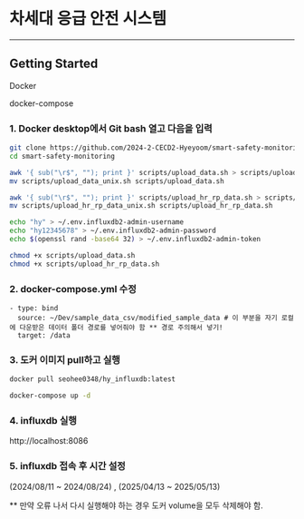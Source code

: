 # 차세대 응급 안전 시스템

---

## Getting Started

Docker

docker-compose

### 1. Docker desktop에서 Git bash 열고 다음을 입력
```bash
git clone https://github.com/2024-2-CECD2-Hyeyoom/smart-safety-monitoring.git
cd smart-safety-monitoring

awk '{ sub("\r$", ""); print }' scripts/upload_data.sh > scripts/upload_data_unix.sh
mv scripts/upload_data_unix.sh scripts/upload_data.sh

awk '{ sub("\r$", ""); print }' scripts/upload_hr_rp_data.sh > scripts/upload_hr_rp_data_unix.sh
mv scripts/upload_hr_rp_data_unix.sh scripts/upload_hr_rp_data.sh

echo "hy" > ~/.env.influxdb2-admin-username  
echo "hy12345678" > ~/.env.influxdb2-admin-password
echo $(openssl rand -base64 32) > ~/.env.influxdb2-admin-token

chmod +x scripts/upload_data.sh
chmod +x scripts/upload_hr_rp_data.sh
```

### 2. docker-compose.yml 수정
```
- type: bind
  source: ~/Dev/sample_data_csv/modified_sample_data # 이 부분을 자기 로컬에 다운받은 데이터 폴더 경로를 넣어줘야 함 ** 경로 주의해서 넣기!
  target: /data  

```

### 3. 도커 이미지 pull하고 실행
```bash
docker pull seohee0348/hy_influxdb:latest

docker-compose up -d
```

### 4. influxdb 실행
http://localhost:8086

### 5. influxdb 접속 후 시간 설정
(2024/08/11 ~ 2024/08/24) , (2025/04/13 ~ 2025/05/13)

** 만약 오류 나서 다시 실행해야 하는 경우 도커 volume을 모두 삭제해야 함.

